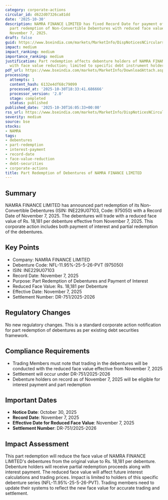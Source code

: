```yaml
---
category: corporate-actions
circular_id: d622d07326ca81dd
date: '2025-10-30'
description: NAMRA FINANCE LIMITED has fixed Record Date for payment of interest and
  part redemption of Non-Convertible Debentures with reduced face value effective
  November 7, 2025.
draft: false
guid: https://www.bseindia.com/markets/MarketInfo/DispNoticesNCirculars.aspx?Noticeid={85FABBE8-1A5C-4A46-9D80-F269C4B8C498}&noticeno=20251030-59&dt=10/30/2025&icount=59&totcount=63&flag=0
impact: medium
impact_ranking: medium
importance_ranking: medium
justification: Part redemption affects debenture holders of NAMRA FINANCE LIMITED
  with face value reduction; limited to specific debt instrument holders
pdf_url: https://www.bseindia.com/markets/MarketInfo/DownloadAttach.aspx?id=20251030-59&attachedId=
processing:
  attempts: 1
  content_hash: 6132e4df68c79099
  processed_at: '2025-10-30T18:33:41.686666'
  processor_version: '2.0'
  stage: completed
  status: published
published_date: '2025-10-30T16:05:33+00:00'
rss_url: https://www.bseindia.com/markets/MarketInfo/DispNoticesNCirculars.aspx?Noticeid={85FABBE8-1A5C-4A46-9D80-F269C4B8C498}&noticeno=20251030-59&dt=10/30/2025&icount=59&totcount=63&flag=0
severity: medium
source: bse
stocks:
- NAMRA
tags:
- debentures
- part-redemption
- interest-payment
- record-date
- face-value-reduction
- debt-securities
- corporate-actions
title: Part Redemption of Debentures of NAMRA FINANCE LIMITED
---
```


## Summary

NAMRA FINANCE LIMITED has announced part redemption of its Non-Convertible Debentures (ISIN: INE229U07103, Code: 975050) with a Record Date of November 7, 2025. The debentures will trade with a reduced face value of Rs. 18,181 per debenture effective from November 7, 2025. This corporate action includes both payment of interest and partial redemption of the debentures.

## Key Points

- Company: NAMRA FINANCE LIMITED
- Debenture Code: NFL-11.95%-25-5-26-PVT (975050)
- ISIN: INE229U07103
- Record Date: November 7, 2025
- Purpose: Part Redemption of Debentures and Payment of Interest
- Reduced Face Value: Rs. 18,181 per Debenture
- Effective Date: November 7, 2025
- Settlement Number: DR-751/2025-2026

## Regulatory Changes

No new regulatory changes. This is a standard corporate action notification for part redemption of debentures as per existing debt securities framework.

## Compliance Requirements

- Trading Members must note that trading in the debentures will be conducted with the reduced face value effective from November 7, 2025
- Settlement will occur under DR-751/2025-2026
- Debenture holders on record as of November 7, 2025 will be eligible for interest payment and part redemption

## Important Dates

- **Notice Date**: October 30, 2025
- **Record Date**: November 7, 2025
- **Effective Date for Reduced Face Value**: November 7, 2025
- **Settlement Number**: DR-751/2025-2026

## Impact Assessment

This part redemption will reduce the face value of NAMRA FINANCE LIMITED's debentures from the original value to Rs. 18,181 per debenture. Debenture holders will receive partial redemption proceeds along with interest payment. The reduced face value will affect future interest calculations and trading prices. Impact is limited to holders of this specific debenture series (NFL-11.95%-25-5-26-PVT). Trading members need to update their systems to reflect the new face value for accurate trading and settlement.